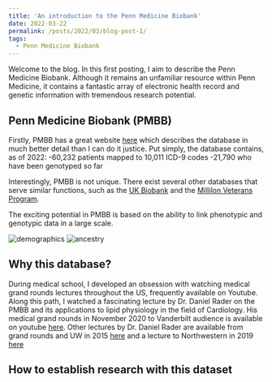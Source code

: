 ```yaml
---
title: 'An introduction to the Penn Medicine Biobank'
date: 2022-03-22
permalink: /posts/2022/03/blog-post-1/
tags:
  - Penn Medicine Biobank
---
```


Welcome to the blog. In this first posting, I aim to describe the Penn Medicine Biobank. Although it remains an unfamiliar resource within Penn Medicine, it contains a fantastic array of electronic health record and genetic information with tremendous research potential.

Penn Medicine Biobank (PMBB)
------
Firstly, PMBB has a great website [here](https://pmbb.med.upenn.edu/) which describes the database in much better detail than I can do it justice. Put simply, the database contains, as of 2022:
-60,232 patients mapped to 10,011 ICD-9 codes
-21,790 who have been genotyped so far

Interestingly, PMBB is not unique. There exist several other databases that serve similar functions, such as the [UK Biobank](https://www.ukbiobank.ac.uk/) and the [Millilon Veterans Program](https://www.mvp.va.gov/pwa/).

The exciting potential in PMBB is based on the ability to link phenotypic and genotypic data in a large scale. 

![demographics](https://oliver-clark.github.io/images/age_distribution.png)
![ancestry](https://oliver-clark.github.io/images/ancestry.png)

Why this database?
------
During medical school, I developed an obsession with watching medical grand rounds lectures throughout the US, frequently available on Youtube. Along this path, I watched a fascinating lecture by Dr. Daniel Rader on the PMBB and its applications to lipid physiology in the field of Cardiology. His medical grand rounds in November 2020 to Vanderbilt audience is available on youtube [here](https://www.youtube.com/watch?v=hy5fkmKkKgw). Other lectures by Dr. Daniel Rader are available from grand rounds and UW in 2015 [here](https://www.youtube.com/watch?v=m_f4Wpa6x3M) and a lecture to Northwestern in 2019 [here](https://imswebcast.feinberg.northwestern.edu/Mediasite/Play/9ad2f0d2854147ffad652a84bf38fed51d?catalog=0e6612ac3c7c4e80843f670d0adb7b6821)

How to establish research with this dataset
------
